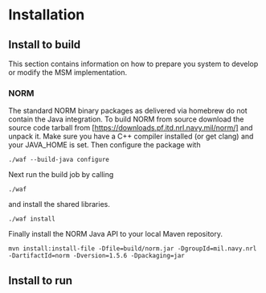 # Installation

## Install to build

This section contains information on how to prepare you system to develop or
modify the MSM implementation.

### NORM

The standard NORM binary packages as delivered via homebrew do not contain the
Java integration. To build NORM from source download the source code tarball from [https://downloads.pf.itd.nrl.navy.mil/norm/]
and unpack it. Make sure you have a C++ compiler installed (or get clang) and
your JAVA_HOME is set. Then configure the package with

    ./waf --build-java configure
    
Next run the build job by calling

    ./waf
    
and install the shared libraries.

    ./waf install
    
Finally install the NORM Java API to your local Maven repository.

    mvn install:install-file -Dfile=build/norm.jar -DgroupId=mil.navy.nrl -DartifactId=norm -Dversion=1.5.6 -Dpackaging=jar
    
## Install to run

